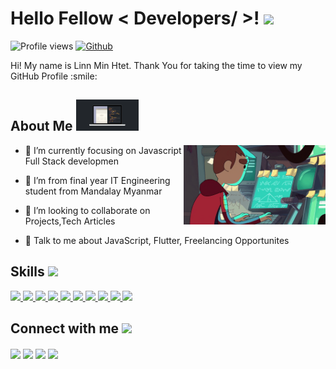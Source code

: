 
<h1> Hello Fellow < Developers/ >! <img src = "https://raw.githubusercontent.com/MartinHeinz/MartinHeinz/master/wave.gif" width = 30px></h1>
<p align='center'>
</p>


![Profile views](https://visitor-badge.glitch.me/badge?page_id=linnminhtet23.linnminhtet23)
[![Github](https://img.shields.io/github/followers/linnminhtet23?label=Follow&style=social)](https://github.com/linnminhtet23)

<div size='20px'> Hi! My name is Linn Min Htet. Thank You for taking the time to view my GitHub Profile :smile: 
</div>

<h2> About Me <img src = "https://github.com/linnminhtet23/linnminhtet23/blob/main/code.gif?raw=true" width = 100px></h2>

<img width="45%" align="right" alt="Github" src="https://github.com/linnminhtet23/linnminhtet23/blob/main/me.gif?raw=true" />


- 🔭 I’m currently focusing on Javascript Full Stack developmen

- 🌱 I’m from final year IT Engineering student from Mandalay Myanmar

- 👯 I’m looking to collaborate on Projects,Tech Articles 

- 💬 Talk to me about JavaScript, Flutter, Freelancing Opportunites

<h2> Skills <img src = "https://media2.giphy.com/media/QssGEmpkyEOhBCb7e1/giphy.gif?cid=ecf05e47a0n3gi1bfqntqmob8g9aid1oyj2wr3ds3mg700bl&rid=giphy.gif" width = 32px> </h2>
<a href="#"> <img width ='32px' src ='https://raw.githubusercontent.com/rahulbanerjee26/githubAboutMeGenerator/main/icons/flutter.svg'> </a>
<a href="#"> <img width ='32px' src ='https://raw.githubusercontent.com/rahulbanerjee26/githubAboutMeGenerator/main/icons/dart.svg'> </a>
<a href= "#"> <img width ='32px' src ='https://raw.githubusercontent.com/rahulbanerjee26/githubAboutMeGenerator/main/icons/html.svg'> </a>
<a href= "#"> <img width ='32px' src ='https://raw.githubusercontent.com/rahulbanerjee26/githubAboutMeGenerator/main/icons/css.svg'> </a>
<a href= "#"> <img width ='32px' src ='https://raw.githubusercontent.com/rahulbanerjee26/githubAboutMeGenerator/main/icons/javascript.svg'> </a>
<a href="#"> <img width ='32px' src ='https://raw.githubusercontent.com/rahulbanerjee26/githubAboutMeGenerator/main/icons/bootstrap.svg'> </a>
<a href="#"> <img width ='32px' src ='https://raw.githubusercontent.com/rahulbanerjee26/githubAboutMeGenerator/main/icons/heroku.svg'> </a>
<a href="#"> <img width ='32px' src ='https://raw.githubusercontent.com/rahulbanerjee26/githubAboutMeGenerator/main/icons/firebase.svg'> </a>
<a href="#"> <img width ='32px' src ='https://raw.githubusercontent.com/rahulbanerjee26/githubAboutMeGenerator/main/icons/mongodb.svg'> </a>
<a href= "#"> <img width ='32px' src ='https://raw.githubusercontent.com/rahulbanerjee26/githubAboutMeGenerator/main/icons/nodejs.svg'> </a>

<h2> Connect with me <img src='https://raw.githubusercontent.com/ShahriarShafin/ShahriarShafin/main/Assets/handshake.gif' width="100px"> </h2>
<a href = 'https://www.linkedin.com/in/linn-min-htet-56a297143/' target='_blank'> <img width = '32px' align= 'center' src="https://raw.githubusercontent.com/rahulbanerjee26/githubAboutMeGenerator/main/icons/linked-in-alt.svg"/></a> 
<a href = 'https://twitter.com/LinnMinHtet2'  target='_blank'> <img width = '32px' align= 'center' src="https://raw.githubusercontent.com/rahulbanerjee26/githubAboutMeGenerator/main/icons/twitter.svg"/></a>  
<a href = '#'  target='_blank'> <img width = '32px' align= 'center' src="https://raw.githubusercontent.com/rahulbanerjee26/githubAboutMeGenerator/main/icons/portfolio.png"/></a> 
<a href = 'https://www.github.com/linnminhtet23'  target='_blank'> <img width = '32px' align= 'center' src="https://raw.githubusercontent.com/rahulbanerjee26/githubAboutMeGenerator/main/icons/github.svg"/></a>
  

